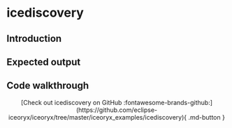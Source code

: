 # icediscovery

## Introduction

<!-- @todo -->

## Expected output

<!-- @todo -->

## Code walkthrough

<!-- @todo -->

<center>
[Check out icediscovery on GitHub :fontawesome-brands-github:](https://github.com/eclipse-iceoryx/iceoryx/tree/master/iceoryx_examples/icediscovery){ .md-button }
</center>

